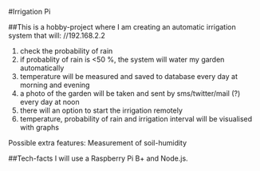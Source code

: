 #Irrigation Pi

##This is a hobby-project where I am creating an automatic irrigation system that will:
//192.168.2.2
1. check the probability of rain
2. if probablity of rain is <50 %, the system will water my garden automatically
3. temperature will be measured and saved to database every day at morning and evening
4. a photo of the garden will be taken and sent by sms/twitter/mail (?) every day at noon
5. there will an option to start the irrigation remotely
6. temperature, probability of rain and irrigation interval will be visualised with graphs

Possible extra features: Measurement of soil-humidity

##Tech-facts
I will use a Raspberry Pi B+ and Node.js.

